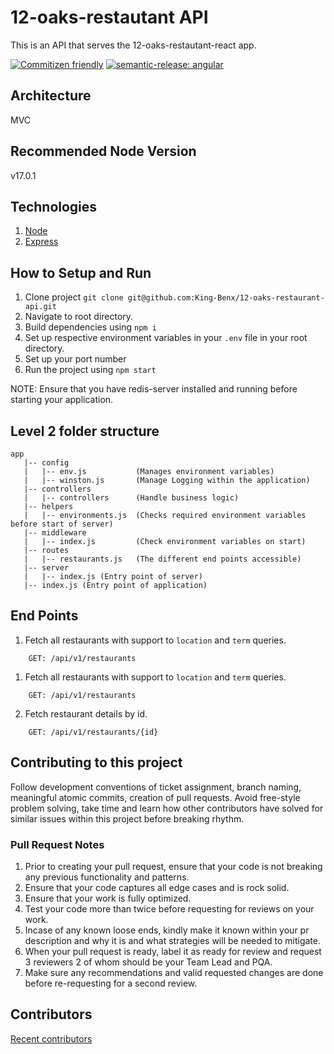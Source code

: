 # 12-oaks-restautant API

This is an API that serves the 12-oaks-restautant-react app.

[![Commitizen friendly](https://img.shields.io/badge/commitizen-friendly-brightgreen.svg)](http://commitizen.github.io/cz-cli/)
[![semantic-release: angular](https://img.shields.io/badge/semantic--release-angular-e10079?logo=semantic-release)](https://github.com/semantic-release/semantic-release)

## Architecture

MVC

## Recommended Node Version

v17.0.1

## Technologies

1. [Node](https://nodejs.org/en/)
2. [Express](https://expressjs.com/)

## How to Setup and Run

1. Clone project `git clone git@github.com:King-Benx/12-oaks-restaurant-api.git`
2. Navigate to root directory.
3. Build dependencies using `npm i`
4. Set up respective environment variables in your `.env` file in your root directory.
5. Set up your port number
6. Run the project using `npm start`

NOTE: Ensure that you have redis-server installed and running before starting your application.

## Level 2 folder structure

```
app
   |-- config 
   |   |-- env.js           (Manages environment variables)
   |   |-- winston.js       (Manage Logging within the application)
   |-- controllers 
   |   |-- controllers      (Handle business logic)
   |-- helpers
   |   |-- environments.js  (Checks required environment variables before start of server)
   |-- middleware
   |   |-- index.js         (Check environment variables on start)
   |-- routes
   |   |-- restaurants.js   (The different end points accessible)
   |-- server
   |   |-- index.js (Entry point of server)
   |-- index.js (Entry point of application)
```

## End Points

1. Fetch all restaurants with support to ```location``` and ```term``` queries.

```
    GET: /api/v1/restaurants 
```

1. Fetch all restaurants with support to ```location``` and ```term``` queries.

```
    GET: /api/v1/restaurants 
```

2. Fetch restaurant details by id.

```
    GET: /api/v1/restaurants/{id} 
```

## Contributing to this project

Follow development conventions of ticket assignment, branch naming, meaningful atomic commits, creation of pull requests. Avoid free-style problem solving, take time and learn how other contributors have solved for similar issues within this project before breaking rhythm.

### Pull Request Notes

1. Prior to creating your pull request, ensure that your code is not breaking any previous functionality and patterns.
2. Ensure that your code captures all edge cases and is rock solid.
3. Ensure that your work is fully optimized.
4. Test your code more than twice before requesting for reviews on your work.
5. Incase of any known loose ends, kindly make it known within your pr description and why it is and what strategies will be needed to mitigate.
6. When your pull request is ready, label it as ready for review and request 3 reviewers 2 of whom should be your Team Lead and PQA.
7. Make sure any recommendations and valid requested changes are done before re-requesting for a second review.

## Contributors

[Recent contributors](https://github.com/King-Benx/12-oaks-restaurant-api/graphs/contributors)
